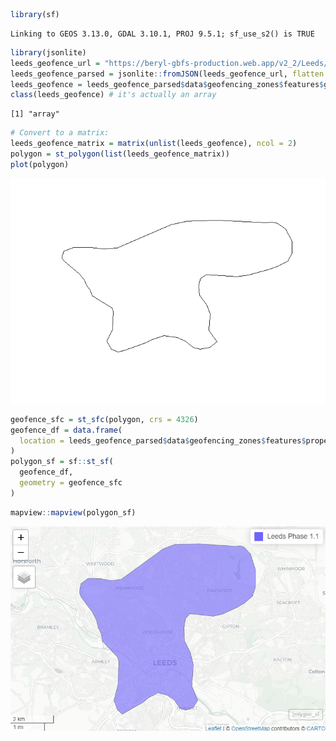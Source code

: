 

``` r
library(sf)
```

    Linking to GEOS 3.13.0, GDAL 3.10.1, PROJ 9.5.1; sf_use_s2() is TRUE

``` r
library(jsonlite)
leeds_geofence_url = "https://beryl-gbfs-production.web.app/v2_2/Leeds/geofencing_zones.json"  
leeds_geofence_parsed = jsonlite::fromJSON(leeds_geofence_url, flatten = TRUE)
leeds_geofence = leeds_geofence_parsed$data$geofencing_zones$features$geometry.coordinates[[1]]
class(leeds_geofence) # it's actually an array
```

    [1] "array"

``` r
# Convert to a matrix:
leeds_geofence_matrix = matrix(unlist(leeds_geofence), ncol = 2)
polygon = st_polygon(list(leeds_geofence_matrix))
plot(polygon)
```

![](README_files/figure-commonmark/unnamed-chunk-1-1.png)

``` r
geofence_sfc = st_sfc(polygon, crs = 4326)
geofence_df = data.frame(
  location = leeds_geofence_parsed$data$geofencing_zones$features$properties
)
polygon_sf = sf::st_sf(
  geofence_df,
  geometry = geofence_sfc
)
```

``` r
mapview::mapview(polygon_sf)
```

![](images/clipboard-593094599.png)
